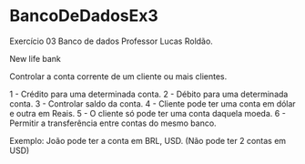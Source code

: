 # BancoDeDadosEx3

Exercício 03 Banco de dados Professor Lucas Roldão.

New life bank

Controlar a conta corrente de um cliente ou mais clientes.

1 - Crédito para uma determinada conta.
2 - Débito para uma determinada conta.
3 - Controlar saldo da conta.
4 - Cliente pode ter uma conta em dólar
e outra em Reais.
5 - O cliente só pode ter uma conta daquela moeda.
6 - Permitir a transferência entre contas do mesmo banco.

Exemplo: João pode ter a conta em BRL, USD. (Não pode ter 2 contas em USD)
